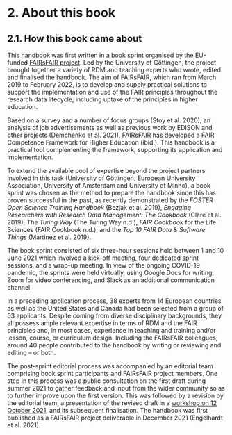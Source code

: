 # 2. About this book

## 2.1. How this book came about

This handbook was first written in a book sprint organised by the EU-funded [FAIRsFAIR project](https://fairsfair.eu/). Led by the University of Göttingen, the project brought together a variety of RDM and teaching experts who wrote, edited and finalised the handbook. The aim of FAIRsFAIR, which ran from March 2019 to February 2022, is to develop and supply practical solutions to support the implementation and use of the FAIR principles throughout the research data lifecycle, including uptake of the principles in higher education.

Based on a survey and a number of focus groups (Stoy et al. 2020), an analysis of job advertisements as well as previous work by EDISON and other projects (Demchenko et al. 2021), FAIRsFAIR has developed a FAIR Competence Framework for Higher Education (ibid.). This handbook is a practical tool complementing the framework, supporting its application and implementation.

To extend the available pool of expertise beyond the project partners involved in this task (University of Göttingen, European University Association, University of Amsterdam and University of Minho), a book sprint was chosen as the method to prepare the handbook since this has proven successful in the past, as recently demonstrated by the _FOSTER Open Science Training Handbook_ (Bezjak et al. 2019), _Engaging Researchers with Research Data Management: The Cookbook_ (Clare et al. 2019), _The Turing Way_ (The Turing Way n.d.), _FAIR Cookbook_ for the Life Sciences (FAIR Cookbook n.d.), and the _Top 10 FAIR Data &amp; Software Things_ (Martinez et al. 2019).

The book sprint consisted of six three-hour sessions held between 1 and 10 June 2021 which involved a kick-off meeting, four dedicated sprint sessions, and a wrap-up meeting. In view of the ongoing COVID-19 pandemic, the sprints were held virtually, using Google Docs for writing, Zoom for video conferencing, and Slack as an additional communication channel.

In a preceding application process, 38 experts from 14 European countries as well as the United States and Canada had been selected from a group of 53 applicants. Despite coming from diverse disciplinary backgrounds, they all possess ample relevant expertise in terms of RDM and the FAIR principles and, in most cases, experience in teaching and training and/or lesson, course, or curriculum design. Including the FAIRsFAIR colleagues, around 40 people contributed to the handbook by writing or reviewing and editing – or both.

The post-sprint editorial process was accompanied by an editorial team comprising book sprint participants and FAIRsFAIR project members. One step in this process was a public consultation on the first draft during summer 2021 to gather feedback and input from the wider community so as to further improve upon the first version. This was followed by a revision by the editorial team, a presentation of the revised draft in a [workshop on 12 October 2021](https://fairsfair.eu/events/practical-implementation-fair-related-content-university-curricula-and-teaching), and its subsequent finalisation. The handbook was first published as a FAIRsFAIR project deliverable in December 2021 (Engelhardt et al. 2021).
